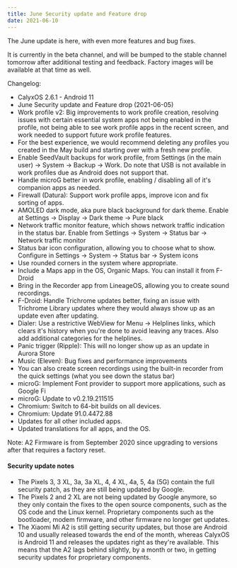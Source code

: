 ```yaml
---
title: June Security update and Feature drop
date: 2021-06-10
---
```


The June update is here, with even more features and bug fixes.

It is currently in the beta channel, and will be bumped to the stable channel tomorrow after additional testing and feedback. Factory images will be available at that time as well.

Changelog:
* CalyxOS 2.6.1 - Android 11
* June Security update and Feature drop (2021-06-05)
* Work profile v2: Big improvements to work profile creation, resolving issues with certain essential system apps not being enabled in the profile, not being able to see work profile apps in the recent screen, and work needed to support future work profile features.
* For the best experience, we would recommend deleting any profiles you created in the May build and starting over with a fresh new profile.
* Enable SeedVault backups for work profile, from Settings (in the main user) -> System -> Backup -> Work. Do note that USB is not available in work profiles due as Android does not support that.
* Handle microG better in work profile, enabling / disabling all of it's companion apps as needed.
* Firewall (Datura): Support work profile apps, improve icon and fix sorting of apps.
* AMOLED dark mode, aka pure black background for dark theme. Enable at Settings -> Display -> Dark theme -> Pure black
* Network traffic monitor feature, which shows network traffic indication in the status bar. Enable from Settings -> System -> Status bar -> Network traffic monitor
* Status bar icon configuration, allowing you to choose what to show. Configure in Settings -> System -> Status bar -> System icons
* Use rounded corners in the system where appropriate.
* Include a Maps app in the OS, Organic Maps. You can install it from F-Droid
* Bring in the Recorder app from LineageOS, allowing you to create sound recordings.
* F-Droid: Handle Trichrome updates better, fixing an issue with Trichrome Library updates where they would always show up as an update even after updating.
* Dialer: Use a restrictive WebView for Menu -> Helplines links, which clears it's history when you're done to avoid leaving any traces. Also add additional categories for the helplines.
* Panic trigger (Ripple): This will no longer show up as an update in Aurora Store
* Music (Eleven): Bug fixes and performance improvements
* You can also create screen recordings using the built-in recorder from the quick settings (what you see down the status bar)
* microG: Implement Font provider to support more applications, such as Google Fi
* microG: Update to v0.2.19.211515
* Chromium: Switch to 64-bit builds on all devices.
* Chromium: Update 91.0.4472.88
* Updates for all other included apps.
* Updated translations for all apps, and the OS.

Note:
A2 Firmware is from September 2020 since upgrading to versions after that
requires a factory reset.

<div class="alert alert-info" markdown="0">
<h4>Security update notes</h4>
<ul>
<li>The Pixels 3, 3 XL, 3a, 3a XL, 4, 4 XL, 4a, 5, 4a (5G) contain the full security patch, as they are still being updated by Google.</li>
<li>The Pixels 2 and 2 XL are not being updated by Google anymore, so they only contain the fixes to the open source components, such as the OS code and the Linux kernel. Proprietary components such as the bootloader, modem firmware, and other firmware no longer get updates.</li>
<li>The Xiaomi Mi A2 is still getting security updates, but those are Android 10 and usually released towards the end of the month, whereas CalyxOS is Android 11 and releases the updates right as they're available. This means that the A2 lags behind slightly, by a month or two, in getting security updates for proprietary components.</li>
</ul>
</div>